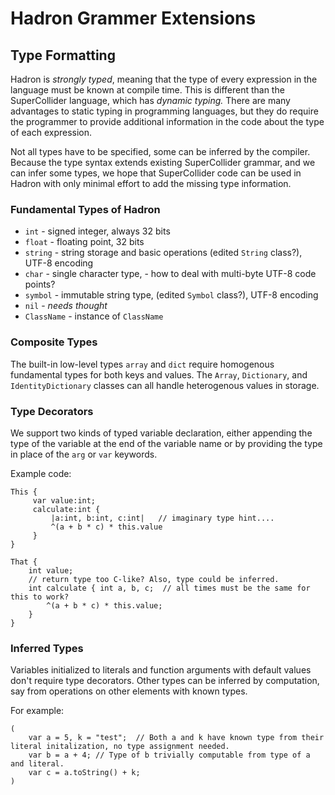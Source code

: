 # Hadron Grammer Extensions

## Type Formatting

Hadron is *strongly typed*, meaning that the type of every expression in the language must be known at compile time.
This is different than the SuperCollider language, which has *dynamic typing.* There are many advantages to static
typing in programming languages, but they do require the programmer to provide additional information in the code about
the type of each expression.

Not all types have to be specified, some can be inferred by the compiler. Because the type syntax extends existing
SuperCollider grammar, and we can infer some types, we hope that SuperCollider code can be used in Hadron with only
minimal effort to add the missing type information.

### Fundamental Types of Hadron

 * `int` - signed integer, always 32 bits
 * `float` - floating point, 32 bits
 * `string` - string storage and basic operations (edited `String` class?), UTF-8 encoding
 * `char` - single character type, - how to deal with multi-byte UTF-8 code points?
 * `symbol` - immutable string type, (edited `Symbol` class?), UTF-8 encoding
 * `nil` - *needs thought*
 * `ClassName` - instance of `ClassName`

### Composite Types

The built-in low-level types `array` and `dict` require homogenous fundamental types for both keys and values. The
`Array`, `Dictionary`, and `IdentityDictionary` classes can all handle heterogenous values in storage.

### Type Decorators

We support two kinds of typed variable declaration, either appending the type of the variable at the end of the variable
name or by providing the type in place of the `arg` or `var` keywords.

Example code:

```
This {
     var value:int;
     calculate:int {
         |a:int, b:int, c:int|   // imaginary type hint....
         ^(a + b * c) * this.value
     }
}

That {
    int value;
    // return type too C-like? Also, type could be inferred.
    int calculate { int a, b, c;  // all times must be the same for this to work?
        ^(a + b * c) * this.value;
    }
}
```

### Inferred Types

Variables initialized to literals and function arguments with default values don't require type decorators. Other types
can be inferred by computation, say from operations on other elements with known types.

For example:

```
(
    var a = 5, k = "test";  // Both a and k have known type from their literal initalization, no type assignment needed.
    var b = a + 4; // Type of b trivially computable from type of a and literal.
    var c = a.toString() + k;
)
```
